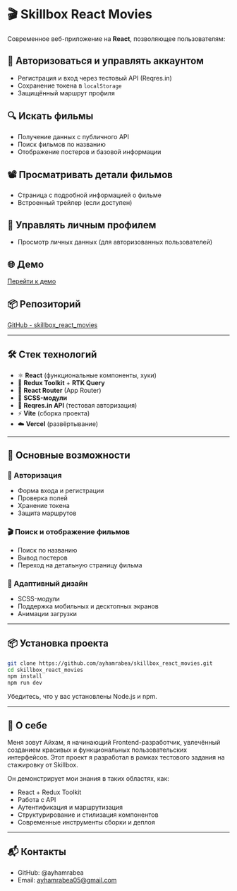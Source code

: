 # 🎬 Skillbox React Movies

Современное веб-приложение на **React**, позволяющее пользователям:

## 🔐 Авторизоваться и управлять аккаунтом
- Регистрация и вход через тестовый API (Reqres.in)
- Сохранение токена в `localStorage`
- Защищённый маршрут профиля

## 🔍 Искать фильмы
- Получение данных с публичного API
- Поиск фильмов по названию
- Отображение постеров и базовой информации

## 📽️ Просматривать детали фильмов
- Страница с подробной информацией о фильме
- Встроенный трейлер (если доступен)

## 👤 Управлять личным профилем
- Просмотр личных данных (для авторизованных пользователей)

## 🌐 Демо
[Перейти к демо](https://skillbox-react-movies.vercel.app/)

## 📦 Репозиторий
[GitHub - skillbox_react_movies](https://github.com/ayhamrabea/skillbox_react_movies)

---

## 🛠️ Стек технологий

- ⚛️ **React** (функциональные компоненты, хуки)
- 🧠 **Redux Toolkit** + **RTK Query**
- 🔀 **React Router** (App Router)
- 🎨 **SCSS-модули**
- 🔐 **Reqres.in API** (тестовая авторизация)
- ⚡ **Vite** (сборка проекта)
- ☁️ **Vercel** (развёртывание)

---

## 🚀 Основные возможности

### 🔐 Авторизация
- Форма входа и регистрации
- Проверка полей
- Хранение токена
- Защита маршрутов

### 🎬 Поиск и отображение фильмов
- Поиск по названию
- Вывод постеров
- Переход на детальную страницу фильма

### 📱 Адаптивный дизайн
- SCSS-модули
- Поддержка мобильных и десктопных экранов
- Анимации загрузки

---

## 📦 Установка проекта

```bash
git clone https://github.com/ayhamrabea/skillbox_react_movies.git
cd skillbox_react_movies
npm install
npm run dev
```
Убедитесь, что у вас установлены Node.js и npm.

---

## 👤 О себе
Меня зовут Айхам, я начинающий Frontend-разработчик, увлечённый созданием красивых и функциональных пользовательских интерфейсов.
Этот проект я разработал в рамках тестового задания на стажировку от Skillbox.

Он демонстрирует мои знания в таких областях, как:

- React + Redux Toolkit
- Работа с API
- Аутентификация и маршрутизация
- Структурирование и стилизация компонентов
- Современные инструменты сборки и деплоя

---

## 📬 Контакты

- GitHub: @ayhamrabea
- Email: ayhamrabea05@gmail.com
